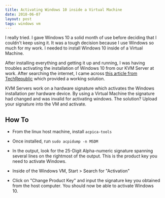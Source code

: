 ```yaml
---
title: Activating Windows 10 inside a Virtual Machine
date: 2018-06-07
layout: post
tags: windows vm
---
```


I really tried. I gave Windows 10 a solid month of use before deciding that I couldn't keep using it. It was a tough decision because I use Windows so much for my work. I needed to install Windows 10 inside of a Virtual Machine.

After installing everything and getting it up and running, I was having troubles activating the installation of Windows 10 from our KVM Server at work. After searching the internet, I came across [this article from TechRepublic](https://www.techrepublic.com/article/how-to-install-windows-10-in-a-vm-on-a-linux-machine/) which provided a working solution.

KVM Servers work on a hardware signature which activates the Windows installation per hardware device. By using a Virtual Machine the signature had changed and was invalid for activating windows. The solution? Upload your signature into the VM and activate.

## How To

- From the linux host machine, install `acpica-tools`

- Once installed, run `sudo acpidump -n MSDM`

- In the output, look for the 25-Digit Alpha-numeric signature spanning several lines on the rightmost of the output. This is the product key you need to activate Windows.

- Inside of the Windows VM, Start > Search for "Activation"

- Click on "Change Product Key" and input the signature key you obtained from the host computer. You should now be able to activate Windows 10.